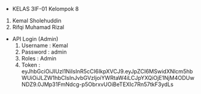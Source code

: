 - KELAS 3IF-01 Kelompok 8

1. Kemal Sholehuddin
2. Rifqi Muhamad Rizal

- API Login (Admin)
  1. Username : Kemal 
  2. Password : admin 
  3. Roles : Admin
  4. Token : eyJhbGciOiJIUzI1NiIsInR5cCI6IkpXVCJ9.eyJpZCI6MSwidXNlcm5hbWUiOiJLZW1hbCIsInJvbGVzIjoiYWRtaW4iLCJpYXQiOjE1NjM4ODUwNDZ9.0JMp31FmNdcg-p5ObrxvUOiBeTEXIc7Rn57tkF3ydLs
  
